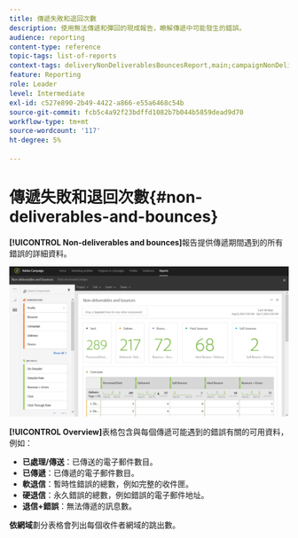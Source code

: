 ```yaml
---
title: 傳遞失敗和退回次數
description: 使用無法傳遞和彈回的現成報告，瞭解傳遞中可能發生的錯誤。
audience: reporting
content-type: reference
topic-tags: list-of-reports
context-tags: deliveryNonDeliverablesBouncesReport,main;campaignNonDeliverablesBouncesReport,main;programNonDeliverablesBouncesReport,main
feature: Reporting
role: Leader
level: Intermediate
exl-id: c527e890-2b49-4422-a866-e55a6468c54b
source-git-commit: fcb5c4a92f23bdffd1082b7b044b5859dead9d70
workflow-type: tm+mt
source-wordcount: '117'
ht-degree: 5%

---
```


# 傳遞失敗和退回次數{#non-deliverables-and-bounces}

**[!UICONTROL Non-deliverables and bounces]**&#x200B;報告提供傳遞期間遇到的所有錯誤的詳細資料。

![](assets/delivery_reports_7.png)

**[!UICONTROL Overview]**&#x200B;表格包含與每個傳遞可能遇到的錯誤有關的可用資料，例如：

* **已處理/傳送**：已傳送的電子郵件數目。
* **已傳遞**：已傳遞的電子郵件數目。
* **軟退信**：暫時性錯誤的總數，例如完整的收件匣。
* **硬退信**：永久錯誤的總數，例如錯誤的電子郵件地址。
* **退信+錯誤**：無法傳遞的訊息數。

**依網域**&#x200B;劃分表格會列出每個收件者網域的跳出數。
